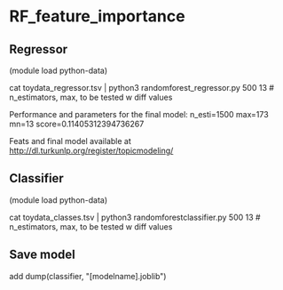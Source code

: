# RF_feature_importance

## Regressor

(module load python-data)

cat toydata_regressor.tsv | python3 randomforest_regressor.py 500 13 # n_estimators, max, to be tested w diff values

Performance and parameters for the final model: 
n_esti=1500     max=173 mn=13   score=0.11405312394736267

Feats and final model available at http://dl.turkunlp.org/register/topicmodeling/

## Classifier

(module load python-data)

cat toydata_classes.tsv | python3 randomforestclassifier.py 500 13 # n_estimators, max, to be tested w diff values

## Save model

add  dump(classifier, "[modelname].joblib") 
